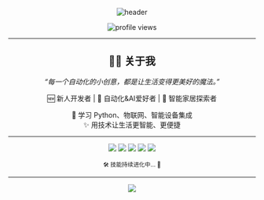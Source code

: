 <!-- 主页顶部动效或背景（可选） -->
<p align="center">
  <img src="https://capsule-render.vercel.app/api?type=waving&color=0:a1ffce,100:41BDF5&height=200&section=header&text=生活的答案，在于持续自定义&fontSize=26&fontAlignY=35&fontColor=666666&fontShadow=true&desc=自动化%20·%20AI%20·%20智能家居&descSize=18&descColor=666666&descAlign=65" alt="header" />
</p>

<p align="center">
  <img src="https://komarev.com/ghpvc/?username=Allen-DevLab&color=41BDF5" alt="profile views" />
</p>

---

<h2 align="center">🧑‍💻 关于我</h2>

<p align="center">
  <em>“每一个自动化的小创意，都是让生活变得更美好的魔法。”</em>
</p>

<p align="center">
  🆕 新人开发者 | 🤖 自动化&AI爱好者 | 🏡 智能家居探索者
</p>
<p align="center">
  🌱 学习 Python、物联网、智能设备集成<br>
  ✨ 用技术让生活更智能、更便捷
</p>

---

<p align="center">
  <img src="https://img.shields.io/badge/Python-3776AB?style=for-the-badge&logo=python&logoColor=white"/>
  <img src="https://img.shields.io/badge/Home%20Assistant-41BDF5?style=for-the-badge&logo=home-assistant&logoColor=white"/>
  <img src="https://img.shields.io/badge/Raspberry%20Pi-C51A4A?style=for-the-badge&logo=raspberry-pi&logoColor=white"/>
  <img src="https://img.shields.io/badge/Automation-FFD43B?style=for-the-badge&logo=autodesk&logoColor=black"/>
  <img src="https://img.shields.io/badge/AI-FF6F00?style=for-the-badge"/>
</p>
<p align="center"><sub>🛠️ 技能持续进化中… 🚀</sub></p>

---

<p align="center">
  <img src="https://capsule-render.vercel.app/api?type=waving&color=0:a1ffce,100:41BDF5&height=120&section=footer"/>
</p>
